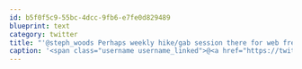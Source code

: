 ```yaml
---
id: b5f0f5c9-55bc-4dcc-9fb6-e7fe0d829489
blueprint: text
category: twitter
title: "'@steph_woods Perhaps weekly hike/gab session there for web free-lancers/creatives? I'd be huffing and gasping mostly!"
caption: '<span class="username username_linked">@<a href="https://twitter.com/steph_woods" title="Stephanie Woods">steph_woods</a></span> Perhaps weekly hike/gab session there for web free-lancers/creatives? I''d be huffing and gasping mostly!'
---
```

